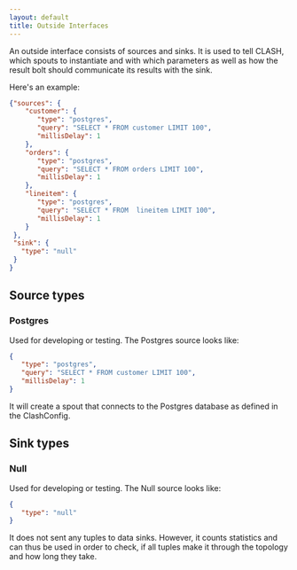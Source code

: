 ```yaml
---
layout: default
title: Outside Interfaces
---
```


An outside interface consists of sources and sinks. It is used to tell CLASH, which spouts to instantiate and with which parameters as well as how the result bolt should communicate its results with the sink.

Here's an example:

```json
{"sources": {
    "customer": {
       "type": "postgres",
       "query": "SELECT * FROM customer LIMIT 100",
       "millisDelay": 1
    },
    "orders": {
       "type": "postgres",
       "query": "SELECT * FROM orders LIMIT 100",
       "millisDelay": 1
    },
    "lineitem": {
       "type": "postgres",
       "query": "SELECT * FROM  lineitem LIMIT 100",
       "millisDelay": 1
    }
 },
 "sink": {
   "type": "null"
 }
}
```

## Source types

### Postgres

Used for developing or testing. The Postgres source looks like:

```json
{  
   "type": "postgres",
   "query": "SELECT * FROM customer LIMIT 100",
   "millisDelay": 1
}
```

It will create a spout that connects to the Postgres database as defined in the ClashConfig.

## Sink types

### Null

Used for developing or testing. The Null source looks like:

```json
{  
   "type": "null"
}
```

It does not sent any tuples to data sinks. However, it counts statistics and can thus be used in order to check, if all tuples make it through the topology and how long they take.

